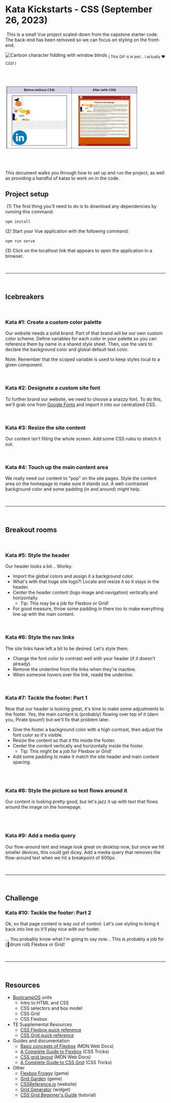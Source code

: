 # Kata Kickstarts - CSS (September 26, 2023)
​
This is a small Vue project scaled-down from the capstone starter code. The back-end has been removed so we can focus on styling on the front-end.

<img src="https://media.giphy.com/media/13FrpeVH09Zrb2/giphy.gif" height="200" width="auto" alt="Cartoon character fiddling with window blinds">
<sub>( This GIF is in jest... I actually ❤️ CSS! )</sub>

<br><br>

<img src="./public/before-and-after.png" height="200" width="auto" alt="Before and after images of the application">

<br><br>

This document walks you through how to set up and run the project, as well as providing a handful of katas to work on in the code.
​
## Project setup
​
(1) The first thing you'll need to do is to download any dependencies by running this command:
​
```
npm install
```

(2) Start your Vue application with the following command:
​
```
npm run serve
```

(3) Click on the localhost link that appears to open the application in a browser.

<br>
<hr>
<br>

## Icebreakers

<br>

### Kata #1: Create a custom color palette

Our website needs a solid brand. Part of that brand will be our own custom color scheme. Define variables for each color in your palette so you can reference them by name in a shared style sheet. Then, use the vars to declare the background color and global default text color.

Note: Remember that the scoped variable is used to keep styles local to a given component.

<br>

### Kata #2: Designate a custom site font

To further brand our website, we need to choose a snazzy font. To do this, we'll grab one from [Google Fonts](https://fonts.google.com/) and import it into our centralized CSS.

<br>

### Kata #3: Resize the site content

Our content isn't filling the whole screen. Add some CSS rules to stretch it out.

<br>

### Kata #4: Touch up the main content area

We really need our content to "pop" on the site pages. Style the content area on the homepage to make sure it stands out. A well-contrasted background color and some padding (in and around) might help.


<br>
<hr>
<br>

## Breakout rooms

<br>

### Kata #5: Style the header

Our header looks a bit… Wonky. 
- Import the global colors and assign it a background color.
- What's with that huge site logo?! Locate and resize it so it stays in the header.
- Center the header content (logo image and navigation) vertically and horizontally.
    - Tip: This may be a job for Flexbox or Grid!
- For good measure, throw some padding in there too to make everything line up with the main content.

<br>

### Kata #6: Style the nav links

The site links have left a bit to be desired. Let's style them.
- Change the font color to contrast well with your header (if it doesn't already).
- Remove the underline from the links when they're inactive.
- When someone hovers over the link, readd the underline.


<br>

### Kata #7: Tackle the footer: Part 1

Now that our header is looking great, it's time to make some adjustments to the footer. Yes, the main content is (probably) flowing over top of it (darn you, Pirate Ipsum!) but we'll fix that problem later.
- Give the footer a background color with a high contrast, then adjust the font color so it's visible.
- Resize the content so that it fits inside the footer.
- Center the content vertically and horizontally inside the footer.
    - Tip: This might be a job for Flexbox or Grid!
- Add some padding to make it match the site header and main content spacing.

<br>
<br>

### Kata #8: Style the picture so text flows around it

Our content is looking pretty good, but let's jazz it up with text that flows around the image on the homepage.

<br>
<br>

### Kata #9: Add a media query

Our flow-around text and image look great on desktop now, but once we hit smaller devices, this could get dicey. Add a media query that removes the flow-around text when we hit a breakpoint of 600px.

<br>
<hr>
<br>

## Challenge

### Kata #10: Tackle the footer: Part 2

Ok, so that page content is way out of control. Let's use styling to bring it back into line so it'll play nice with our footer.

… You probably know what I'm going to say now… This is probably a job for (🥁drum roll) Flexbox or Grid!

<br>
<hr>
<br>

## Resources
- [BootcampOS](https://lms.techelevator.com/) units
    - Intro to HTML and CSS
    - CSS selectors and box model
    - CSS Grid
    - CSS Flexbox
- TE Supplemental Resources
    - [CSS Flexbox quick reference](https://docs.google.com/document/d/1jXKdS4TA3uc59e9NlU1_STE36HruwAah2xAUTDSuSO4/edit?usp=drive_link)
    - [CSS Grid quick reference](https://docs.google.com/document/d/18WatnKZ4kk-LywAiAZhEMppB2TjIsx15sBgtBeP4zm8/edit?usp=drive_link)
- Guides and documentation
    - [Basic concepts of Flexbox](https://developer.mozilla.org/en-US/docs/Web/CSS/CSS_flexible_box_layout/Basic_concepts_of_flexbox) (MDN Web Docs)
    - [A Complete Guide to Flexbox](https://css-tricks.com/snippets/css/a-guide-to-flexbox/) (CSS Tricks)
    - [CSS grid layout](https://developer.mozilla.org/en-US/docs/Web/CSS/CSS_grid_layout) (MDN Web Docs)
    - [A Complete Guide to CSS Grid](https://css-tricks.com/snippets/css/complete-guide-grid/) (CSS Tricks)
- Other
    - [Flexbox Froggy](https://flexboxfroggy.com/) (game)
    - [Grid Garden](https://codepip.com/games/grid-garden/) (game)
    - [CSSReference.io](https://cssreference.io/flexbox/) (website)
    - [Grid Generator](https://cssgrid-generator.netlify.app/) (widget)
    - [CSS Grid Beginner's Guide](https://www.codeinwp.com/blog/css-grid-tutorial-layout) (tutorial)